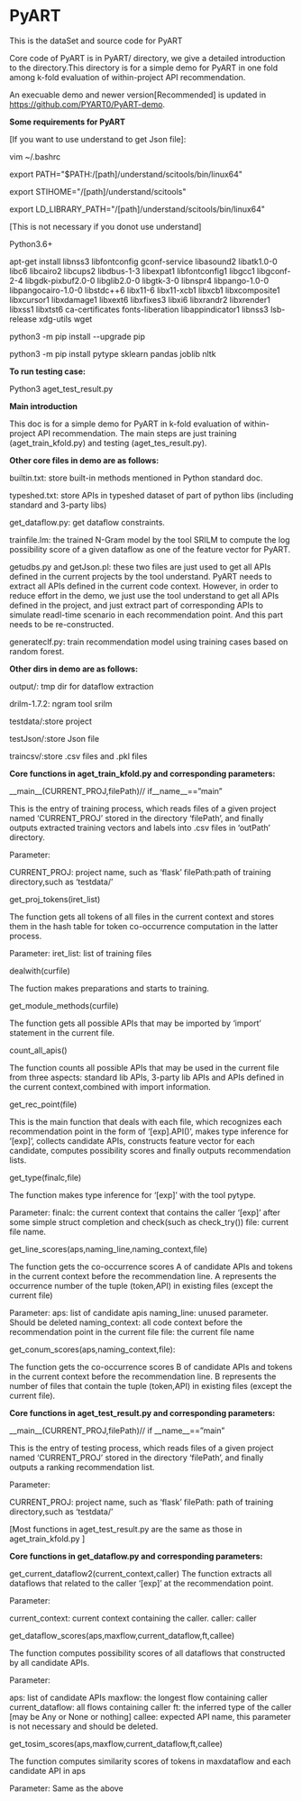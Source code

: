 # PyART
This is the dataSet and source code for PyART

Core code of PyART is in PyART/ directory, we give a detailed introduction to the directory.This directory is for a simple demo for PyART in one fold among k-fold evaluation of within-project API recommendation. 

An execuable demo and newer version[Recommended] is updated in https://github.com/PYART0/PyART-demo.

**Some requirements for PyART**

[If you want to use understand to get Json file]:

vim ~/.bashrc

export PATH="$PATH:/[path]/understand/scitools/bin/linux64"

export STIHOME="/[path]/understand/scitools"

export LD_LIBRARY_PATH="/[path]/understand/scitools/bin/linux64"

[This is not necessary if you donot use understand]

Python3.6+

apt-get install libnss3 libfontconfig gconf-service libasound2 libatk1.0-0 libc6 libcairo2 libcups2 libdbus-1-3 libexpat1 libfontconfig1 libgcc1 libgconf-2-4 libgdk-pixbuf2.0-0 libglib2.0-0 libgtk-3-0 libnspr4 libpango-1.0-0 libpangocairo-1.0-0 libstdc++6 libx11-6 libx11-xcb1 libxcb1 libxcomposite1 libxcursor1 libxdamage1 libxext6 libxfixes3 libxi6 libxrandr2 libxrender1 libxss1 libxtst6 ca-certificates fonts-liberation libappindicator1 libnss3 lsb-release xdg-utils wget

python3 -m pip install --upgrade pip

python3 -m pip install pytype sklearn pandas joblib nltk

**To run testing case:**

Python3 aget_test_result.py

**Main introduction**

This doc is for a simple demo for PyART in k-fold evaluation of within-project API recommendation. The main steps are just training (aget_train_kfold.py) and testing (aget_tes_result.py).

**Other core files in demo are as follows:**

builtin.txt: store built-in methods mentioned in Python standard doc.

typeshed.txt: store APIs in typeshed dataset of part of python libs (including standard and 3-party libs)

get_dataflow.py: get dataflow constraints.

trainfile.lm: the trained N-Gram model by the tool SRILM to compute the log possibility score of a given dataflow as one of the feature vector for PyART.

getudbs.py and getJson.pl: these two files are just used to get all APIs defined in the current projects by the tool understand. PyART needs to extract all APIs defined in the current code context. However, in order to reduce effort in the demo, we just use the tool understand to get all APIs defined in the project, and just extract part of corresponding APIs to simulate readl-time scenario in each recommendation point. And this part needs to be re-constructed.


generateclf.py: train recommendation model using training cases based on random forest.

**Other dirs in demo are as follows:**

output/: tmp dir for dataflow extraction

drilm-1.7.2: ngram tool srilm

testdata/:store project

testJson/:store Json file

traincsv/:store .csv files and .pkl files


**Core functions in aget_train_kfold.py and corresponding parameters:**

\_\_main\_\_(CURRENT_PROJ,filePath)// if\_\_name\_\_==”main”

This is the entry of training process, which reads files of a given project named ‘CURRENT_PROJ’ stored in the directory ‘filePath’, and finally outputs extracted training vectors and labels into .csv files in ‘outPath’ directory.

Parameter:

CURRENT_PROJ: project name, such as ‘flask’
filePath:path of training directory,such as ‘testdata/’

get_proj_tokens(iret_list)

The function gets all tokens of all files in the current context and stores them in the hash table for token co-occurrence computation in the latter process.

Parameter:
iret_list: list of training files

dealwith(curfile)

The fuction makes preparations and starts to training.

get_module_methods(curfile)

The function gets all possible APIs that may be imported by ‘import’ statement in the current file.

count_all_apis()

The function counts all possible APIs that may be used in the current file from three aspects: standard lib APIs, 3-party lib APIs and APIs defined in the current context,combined with import information.

get_rec_point(file)

This is the main function that deals with each file, which recognizes each recommendation point in the form of ‘[exp].API()’, makes type inference for ‘[exp]’, collects candidate APIs, constructs feature vector for each candidate, computes possibility scores and finally outputs recommendation lists.

get_type(finalc,file)

The function makes type inference for ‘[exp]’ with the tool pytype.

Parameter:
finalc: the current context that contains the caller ‘[exp]’ after some simple struct completion and check(such as check_try())
file: current file name.

get_line_scores(aps,naming_line,naming_context,file)

The function gets the co-occurrence scores A of candidate APIs and tokens in the current context before the recommendation line. A represents the occurrence number of the tuple (token,API) in existing files (except the current file)

Parameter:
aps: list of candidate apis
naming_line: unused parameter. Should be deleted
naming_context: all code context before the recommendation point in the current file
file: the current file name

get_conum_scores(aps,naming_context,file):

The function gets the co-occurrence scores B of candidate APIs and tokens in the current context before the recommendation line. B represents the number of files that contain the tuple (token,API) in existing files (except the current file).

**Core functions in aget_test_result.py and corresponding parameters:**

\_\_main\_\_(CURRENT_PROJ,filePath)// if \_\_name\_\_==”main”

This is the entry of testing process, which reads files of a given project named ‘CURRENT_PROJ’ stored in the directory ‘filePath’, and finally outputs a ranking recommendation list.

Parameter:

CURRENT_PROJ: project name, such as ‘flask’
filePath: path of training directory,such as ‘testdata/’

[Most functions in aget_test_result.py are the same as those in aget_train_kfold.py ]

**Core functions in get_dataflow.py and corresponding parameters:**

get_current_dataflow2(current_context,caller)
The function extracts all dataflows that related to the caller ‘[exp]’ at the recommendation point.

Parameter:

current_context: current context containing the caller.
caller: caller

get_dataflow_scores(aps,maxflow,current_dataflow,ft,callee)

The function computes possibility scores of all dataflows that constructed by all candidate APIs.

Parameter:

aps: list of candidate APIs
maxflow: the longest flow containing caller
current_dataflow: all flows containing caller
ft: the inferred type of the caller [may be Any or None or nothing]
callee: expected API name, this parameter is not necessary and should be deleted.

get_tosim_scores(aps,maxflow,current_dataflow,ft,callee)

The function computes similarity scores of tokens in maxdataflow and each candidate API in aps

Parameter:
Same as the above


